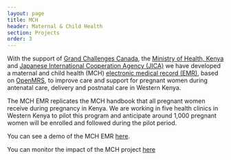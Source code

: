 ```yaml
---
layout: page
title: MCH
header: Maternal & Child Health
section: Projects
order: 3
---
```


With the support of [Grand Challenges Canada](http://www.grandchallenges.ca/), the [Ministry of Health, Kenya](www.publichealth.go.ke) and [Japanese International Cooperation Agency (JICA)](http://www.jica.org) we have developed a maternal and child health (MCH) [electronic medical record (EMR)](/projects/mch/demo), based on [OpenMRS](http://www.openmrs.org), to improve care and support for pregnant women during antenatal care, delivery and postnatal care in Western Kenya. 

The MCH EMR replicates the MCH handbook that all pregnant women receive during pregnancy in Kenya. We are working in five health clinics in Western Kenya to pilot this program and anticipate around 1,000 pregnant women will be enrolled and followed during the pilot period.

You can see a demo of the MCH EMR [here](/projects/mch/demo).

You can monitor the impact of the MCH project [here](/data/mch)

